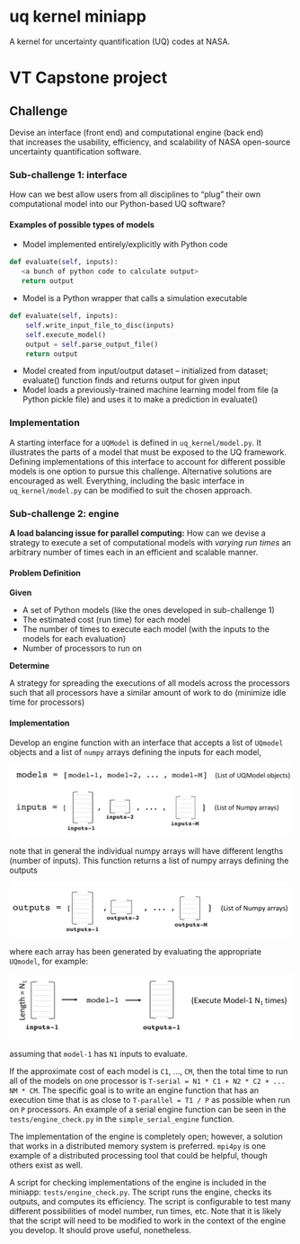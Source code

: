 # uq kernel miniapp

A kernel for uncertainty quantification (UQ) codes at NASA.

# VT Capstone project

## Challenge
Devise  an  interface  (front end)  and  computational  engine  (back end)  
that  increases  the  usability, efficiency, and scalability of NASA 
open-source uncertainty quantification software.

### Sub-challenge 1: interface
 How can we best allow users from all disciplines to “plug” their own 
 computational model into our Python-based UQ software?

#### Examples of possible types of models
 * Model implemented entirely/explicitly with Python code
 ```python
def evaluate(self, inputs):
	<a bunch of python code to calculate output>
	return output
```
 * Model is a Python wrapper that calls a simulation executable
```python
def evaluate(self, inputs):
	self.write_input_file_to_disc(inputs)
	self.execute_model()
	output = self.parse_output_file()
	return output
```
 * Model created from input/output dataset – initialized from dataset;  
 evaluate() function finds and returns output for given input
 * Model loads a previously-trained machine learning model from file (a Python 
 pickle file) and uses it to make a prediction in evaluate()
 
### Implementation
A starting interface for a `UQModel` is defined in `uq_kernel/model.py`.  It 
illustrates the parts of a model that must be exposed to the UQ framework. 
Defining implementations of this interface to account for different possible 
models is one option to pursue this challenge.  Alternative solutions are 
encouraged as well.  Everything, including the basic interface in 
`uq_kernel/model.py` can be modified to suit the chosen approach.

### Sub-challenge 2: engine
**A load balancing issue for parallel computing:** How can we devise a strategy 
to execute a set of computational models with *varying run times* an arbitrary 
number of times each in an efficient and scalable manner.

#### Problem Definition
**Given**
 * A set of Python models (like the ones developed in sub-challenge 1)
 * The estimated cost (run time) for each model
 * The number of times to execute each model (with the inputs to the models 
 for each evaluation)
 * Number of processors to run on

**Determine**

A strategy for spreading the executions of all models across the processors 
such that all processors have a similar amount of work to do (minimize idle 
time for processors)

#### Implementation

Develop an engine function with an interface that accepts a list of `UQmodel` 
objects and a list of `numpy` arrays defining the inputs for each model,

<img src="/imgs/inputs.png" width="600">

note that in general the individual numpy arrays will have different lengths
(number of inputs). This function returns a list of numpy arrays defining
the outputs

<img src="/imgs/outputs.png" width="600">

where each array has been generated by evaluating the appropriate `UQmodel`,
for example: 

<img src="/imgs/run_model.png" width="600">

assuming that `model-1` has `N1` inputs to evaluate. 

If the approximate cost of each model is `C1`, ..., `CM`, then the total time 
to run all of the models on one processor is `T-serial = N1 * C1 + N2 * C2 + ... NM * CM`. 
The specific goal is to write an engine function that has an execution time that 
is as close to `T-parallel = T1 / P` as possible when run on `P` processors. An example of 
a serial engine function can be seen in the `tests/engine_check.py` in the 
`simple_serial_engine` function. 

The implementation of the engine is completely open; however, a solution that 
works in a distributed memory system is preferred. `mpi4py` is one example of a 
distributed processing tool that could be helpful, though others exist as well.

A script for checking implementations of the engine is included in the miniapp: 
`tests/engine_check.py`. The script runs the engine, checks its outputs, and 
computes its efficiency.  The script is configurable to test many different 
possibilities of model number, run times, etc.  Note that it is likely that the 
script will need to be modified to work in the context of the engine you 
develop.  It should prove useful, nonetheless.

